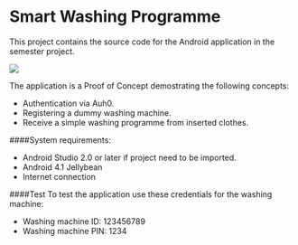 # Smart Washing Programme
This project contains the source code for the Android application in the semester project.

![](http://moneymover.dk/wm/wm_pic.png)

The application is a Proof of Concept demostrating the following concepts:
- Authentication via Auh0.
- Registering a dummy washing machine.
- Receive a simple washing programme from inserted clothes. 


####System requirements:
- Android Studio 2.0 or later if project need to be imported.
- Android 4.1 Jellybean
- Internet connection


####Test
To test the application use these credentials for the washing machine:
- Washing machine ID: 123456789
- Washing machine PIN: 1234
